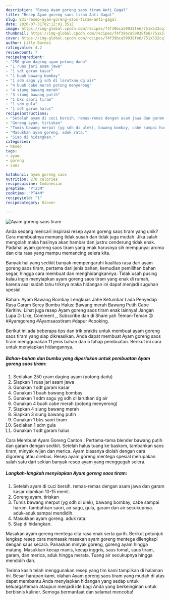 ```yaml
---
description: "Resep Ayam goreng saos tiram Anti Gagal"
title: "Resep Ayam goreng saos tiram Anti Gagal"
slug: 831-resep-ayam-goreng-saos-tiram-anti-gagal
date: 2020-07-31T02:12:01.351Z
image: https://img-global.cpcdn.com/recipes/f4f39bca50938fe6/751x532cq70/ayam-goreng-saos-tiram-foto-resep-utama.jpg
thumbnail: https://img-global.cpcdn.com/recipes/f4f39bca50938fe6/751x532cq70/ayam-goreng-saos-tiram-foto-resep-utama.jpg
cover: https://img-global.cpcdn.com/recipes/f4f39bca50938fe6/751x532cq70/ayam-goreng-saos-tiram-foto-resep-utama.jpg
author: Lilly Barnes
ratingvalue: 4.2
reviewcount: 7
recipeingredient:
- "250 gram daging ayam potong dadu"
- "1 ruas jari asam jawa"
- "1 sdt garam kasar"
- "1 buah bawang bombay"
- "1 sdm sagu yg sdh di larutkan dg air"
- "4 buah cabe merah potong menyerong"
- "4 siung bawang merah"
- "3 siung bawang putih"
- "1 bks saori tiram"
- "1 sdm gula"
- "1 sdt garam halus"
recipeinstructions:
- "Setelah ayam di cuci bersih. remas-remas dengan asam jawa dan garam kasar diamkan 10-15 menit."
- "Goreng ayam. tiriskan"
- "Tumis bawang merput (yg sdh di ulek), bawang bombay, cabe sampai harum. tambahkan saori, air sagu, gula, garam dan air secukupnya. aduk-aduk sampai mendidih."
- "Masukkan ayam goreng. aduk rata."
- "Siap di hidangkan."
categories:
- Resep
tags:
- ayam
- goreng
- saos

katakunci: ayam goreng saos 
nutrition: 278 calories
recipecuisine: Indonesian
preptime: "PT23M"
cooktime: "PT44M"
recipeyield: "1"
recipecategory: Dinner

---
```



![Ayam goreng saos tiram](https://img-global.cpcdn.com/recipes/f4f39bca50938fe6/751x532cq70/ayam-goreng-saos-tiram-foto-resep-utama.jpg)

Anda sedang mencari inspirasi resep ayam goreng saos tiram yang unik? Cara membuatnya memang tidak susah dan tidak juga mudah. Jika salah mengolah maka hasilnya akan hambar dan justru cenderung tidak enak. Padahal ayam goreng saos tiram yang enak harusnya sih mempunyai aroma dan cita rasa yang mampu memancing selera kita.

Banyak hal yang sedikit banyak mempengaruhi kualitas rasa dari ayam goreng saos tiram, pertama dari jenis bahan, kemudian pemilihan bahan segar, hingga cara membuat dan menghidangkannya. Tidak usah pusing kalau ingin menyiapkan ayam goreng saos tiram yang enak di rumah, karena asal sudah tahu triknya maka hidangan ini dapat menjadi suguhan spesial.

Bahan: Ayam Bawang Bombay Lengkuas Jahe Ketumbar Lada Penyedap Rasa Garam Serey Bumbu Halus: Bawang merah Bawang Putih Cabe Keritinv. Lihat juga resep Ayam goreng saos tiram enak lainnya! Jangan Lupa Di Like, Comment ,, Subscribe dan di Share yah Teman-Teman 😍 #Ayamgoreng #Ayamsaostiram #dapur #cooking.


Berikut ini ada beberapa tips dan trik praktis untuk membuat ayam goreng saos tiram yang siap dikreasikan. Anda dapat membuat Ayam goreng saos tiram menggunakan 11 jenis bahan dan 5 tahap pembuatan. Berikut ini cara untuk menyiapkan hidangannya.

<!--inarticleads1-->

##### Bahan-bahan dan bumbu yang diperlukan untuk pembuatan Ayam goreng saos tiram:

1. Sediakan 250 gram daging ayam (potong dadu)
1. Siapkan 1 ruas jari asam jawa
1. Gunakan 1 sdt garam kasar
1. Gunakan 1 buah bawang bombay
1. Gunakan 1 sdm sagu yg sdh di larutkan dg air
1. Gunakan 4 buah cabe merah (potong menyerong)
1. Siapkan 4 siung bawang merah
1. Siapkan 3 siung bawang putih
1. Gunakan 1 bks saori tiram
1. Sediakan 1 sdm gula
1. Gunakan 1 sdt garam halus


Cara Membuat Ayam Goreng Canton : Pertama-tama blender bawang putih dan garam dengan sedikit. Setelah halus tuang ke baskom, tambahkan saos tiram, minyak wijen dan merica. Ayam biasanya diolah dengan cara digoreng atau direbus. Resep ayam goreng mentega spesial merupakan salah satu dari sekian banyak resep ayam yang menggugah selera. 

<!--inarticleads2-->

##### Langkah-langkah menyiapkan Ayam goreng saos tiram:

1. Setelah ayam di cuci bersih. remas-remas dengan asam jawa dan garam kasar diamkan 10-15 menit.
1. Goreng ayam. tiriskan
1. Tumis bawang merput (yg sdh di ulek), bawang bombay, cabe sampai harum. tambahkan saori, air sagu, gula, garam dan air secukupnya. aduk-aduk sampai mendidih.
1. Masukkan ayam goreng. aduk rata.
1. Siap di hidangkan.


Masakan ayam goreng mentega cita rasa enak serta gurih. Berikut petunjuk lengkap resep cara memasak masakan ayam goreng mentega dilengkapi dengan saus secara. Panaskan minyak goreng, goreng ayam hingga matang. Masukkan kecap manis, kecap inggris, saus tomat, saus tiram, garam, dan merica, aduk hingga merata. Tuang air secukupnya hingga mendidih dan. 

Terima kasih telah menggunakan resep yang tim kami tampilkan di halaman ini. Besar harapan kami, olahan Ayam goreng saos tiram yang mudah di atas dapat membantu Anda menyiapkan hidangan yang sedap untuk keluarga/teman ataupun menjadi ide bagi Anda yang berkeinginan untuk berbisnis kuliner. Semoga bermanfaat dan selamat mencoba!
